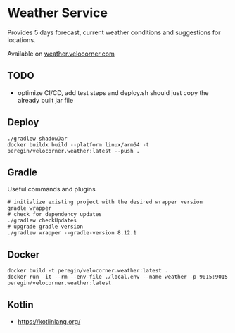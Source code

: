 # Weather Service
Provides 5 days forecast, current weather conditions and suggestions for locations.

Available on [weather.velocorner.com](https://weather.velocorner.com)

## TODO
- optimize CI/CD, add test steps and deploy.sh should just copy the already built jar file

## Deploy
```shell
./gradlew shadowJar
docker buildx build --platform linux/arm64 -t peregin/velocorner.weather:latest --push .
```

## Gradle
Useful commands and plugins
```shell
# initialize existing project with the desired wrapper version
gradle wrapper
# check for dependency updates
./gradlew checkUpdates
# upgrade gradle version
./gradlew wrapper --gradle-version 8.12.1
```

## Docker
```shell
docker build -t peregin/velocorner.weather:latest .
docker run -it --rm --env-file ./local.env --name weather -p 9015:9015 peregin/velocorner.weather:latest
```

## Kotlin
- https://kotlinlang.org/